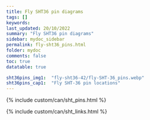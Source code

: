 ```yaml
---
title: Fly SHT36 pin diagrams
tags: []
keywords: 
last_updated: 20/10/2022
summary: "Fly SHT36 pin diagrams"
sidebar: mydoc_sidebar
permalink: fly-sht36_pins.html
folder: mydoc
comments: false
toc: true
datatable: true

sht36pins_img1:  "fly-sht36-42/fly-SHT-36_pins.webp"
sht36pins_cap1:  "Fly SHT-36 pin locations" 
---
```


{% include custom/can/sht_pins.html %}

{% include custom/can/sht_links.html %}
